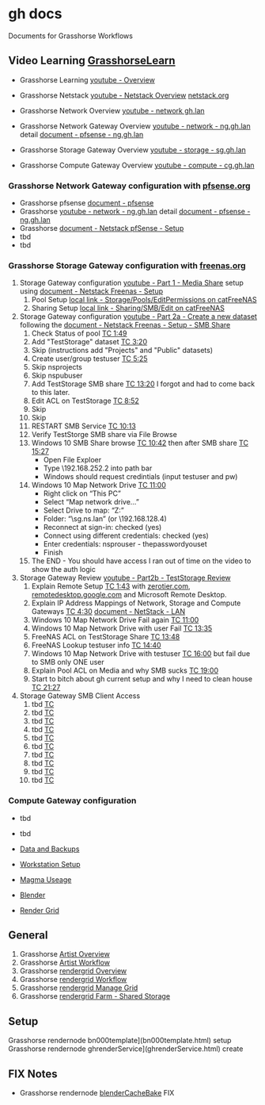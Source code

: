 # gh docs
Documents for Grasshorse Workflows

## Video Learning [GrasshorseLearn](https://www.youtube.com/channel/UCmsVjwDg8Qc6NQbsAuXeh5A)
- Grasshorse Learning [youtube - Overview](https://youtu.be/NyJJvPpoafA)
- Grasshorse Netstack [youtube - Netstack Overview](https://youtu.be/fWCfG13xkaQ) [netstack.org](https://netstack.org/docs/)
- Grasshorse Network Overview [youtube - network gh.lan](https://youtu.be/INU3BqtyBZQ)

- Grasshorse Network Gateway Overview [youtube - network - ng.gh.lan](https://youtu.be/HJzfB8MpkJg) detail [document - pfsense - ng.gh.lan](./pfsense/ghlanOverviewDetail)
- Grasshorse Storage Gateway Overview [youtube - storage - sg.gh.lan]()
- Grasshorse Compute Gateway Overview [youtube - compute - cg.gh.lan]()

### Grasshorse Network Gateway configuration with [pfsense.org](https://www.pfsense.org/)
- Grasshorse pfsense [document - pfsense](./pfsense/)
- Grasshorse [youtube - network - ng.gh.lan](https://youtu.be/HJzfB8MpkJg) detail [document - pfsense - ng.gh.lan](./pfsense/ghlanOverviewDetail)
- Grasshorse [document - Netstack pfSense - Setup](https://netstack.org/docs/lan/network/pfsense/setup)
- tbd
- tbd

### Grasshorse Storage Gateway configuration with [freenas.org](https://www.freenas.org/) 
1. Storage Gateway configuration [youtube - Part 1 - Media Share](https://youtu.be/QW0eGZtrELs) setup using [document - Netstack Freenas - Setup](https://netstack.org/docs/lan/storage/freenas/setup)
    1. Pool Setup [local link - Storage/Pools/EditPermissions on catFreeNAS](http://192.168.252.2/ui/storage/pools/id/MediaVolume/dataset/permissions/MediaVolume%2FMedia)
    2. Sharing Setup [local link - Sharing/SMB/Edit on catFreeNAS](http://192.168.252.2/ui/sharing/smb/edit/1)
2. Storage Gateway configuration [youtube - Part 2a - Create a new dataset](https://youtu.be/kt5hubC1tX0) following the [document - Netstack Freenas - Setup - SMB Share](https://github.com/2cld/netstack/blob/master/docs/lan/storage/freenas/setup.md#freenas-smb-share-dataset-configuration)
    1. Check Status of pool [TC 1:49](https://youtu.be/kt5hubC1tX0?t=109)
    2. Add "TestStorage" dataset [TC 3:20](https://youtu.be/kt5hubC1tX0?t=200)
    3. Skip (instructions add "Projects" and "Public" datasets)
    4. Create user/group testuser [TC 5:25](https://youtu.be/kt5hubC1tX0?t=325)
    5. Skip nsprojects
    6. Skip nspubuser
    7. Add TestStorage SMB share [TC 13:20](https://youtu.be/kt5hubC1tX0?t=780) I forgot and had to come back to this later.
    8. Edit ACL on TestStorage [TC 8:52](https://youtu.be/kt5hubC1tX0?t=532)
    9. Skip 
    10. Skip
    11. RESTART SMB Service [TC 10:13](https://youtu.be/kt5hubC1tX0?t=613)
    12. Verify TestStorge SMB share via File Browse 
    13. Windows 10 SMB Share browse [TC 10:42](https://youtu.be/kt5hubC1tX0?t=642) then after SMB share [TC 15:27](https://youtu.be/kt5hubC1tX0?t=927)
        - Open File Exploer
        - Type \192.168.252.2 into path bar
        - Windows should request credintials (input testuser and pw)
    14. Windows 10 Map Network Drive [TC 11:00](https://youtu.be/i1UxlGZPs1c?t=660)
        - Right click on “This PC”
        - Select “Map network drive…”
        - Select Drive to map: “Z:”
        - Folder: “\sg.ns.lan” (or \192.168.128.4)
        - Reconnect at sign-in: checked (yes)
        - Connect using different credentials: checked (yes)
        - Enter credentials: nsprouser - thepasswordyouset
        - Finish
    15. The END - You should have access I ran out of time on the video to show the auth logic
3. Storage Gateway Review [youtube - Part2b - TestStorage Review](https://youtu.be/i1UxlGZPs1c) 
    1. Explain Remote Setup [TC 1:43](https://youtu.be/i1UxlGZPs1c?t=103) with [zerotier.com](), [remotedesktop.google.com]() and Microsoft Remote Desktop.
    2. Explain IP Address Mappings of Network, Storage and Compute Gateways [TC 4:30](https://youtu.be/i1UxlGZPs1c?t=270) [document - NetStack - LAN](https://netstack.org/docs/lan/)
    3. Windows 10 Map Network Drive Fail again [TC 11:00](https://youtu.be/i1UxlGZPs1c?t=660)
    4. Windows 10 Map Network Drive with user Fail [TC 13:35](https://youtu.be/i1UxlGZPs1c?t=815)
    5. FreeNAS ACL on TestStorage Share [TC 13:48](https://youtu.be/i1UxlGZPs1c?t=828)
    6. FreeNAS Lookup testuser info [TC 14:40](https://youtu.be/i1UxlGZPs1c?t=880)
    7. Windows 10 Map Network Drive with testuser [TC 16:00](https://youtu.be/i1UxlGZPs1c?t=960) but fail due to SMB only ONE user
    8. Explain Pool ACL on Media and why SMB sucks [TC 19:00](https://youtu.be/i1UxlGZPs1c?t=1140)
    9. Start to bitch about gh current setup and why I need to clean house [TC 21:27](https://youtu.be/i1UxlGZPs1c?t=1287)
4. Storage Gateway SMB Client Access
    1. tbd [TC ]()
    1. tbd [TC ]()
    1. tbd [TC ]()
    1. tbd [TC ]()
    1. tbd [TC ]()
    1. tbd [TC ]()
    1. tbd [TC ]()
    1. tbd [TC ]()
    1. tbd [TC ]()
    1. tbd [TC ]()

### Compute Gateway configuration
- tbd
- tbd


- [Data and Backups]()
- [Workstation Setup]()
- [Magma Useage]()
- [Blender]()
- [Render Grid]()

## General
1. Grasshorse [Artist Overview](artistOverview.md)
2. Grasshorse [Artist Workflow](artestWorkflow.md)
3. Grasshorse [rendergrid Overview](overview.html)
4. Grasshorse [rendergrid Workflow](workflow.html)
5. Grasshorse [rendergrid Manage Grid](gridmanage.html)
6. Grasshorse [rendergrid Farm - Shared Storage](gridfarm.html)

## Setup
Grasshorse rendernode bn000template](bn000template.html) setup
Grasshorse rendernode ghrenderService](ghrenderService.html) create

## FIX Notes
- Grasshorse rendernode [blenderCacheBake](blenderCacheBake.html) FIX
